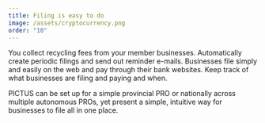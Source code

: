 ```yaml
---
title: Filing is easy to do
image: /assets/cryptocurrency.png
order: "10"
---
```

You collect recycling fees from your member businesses. Automatically create periodic filings and send out reminder e-mails. Businesses file simply and easily on the web and pay through their bank websites. Keep track of what businesses are filing and paying and when. 

PICTUS can be set up for a simple provincial PRO or nationally across multiple autonomous PROs, yet present a simple, intuitive way for businesses to file all in one place.